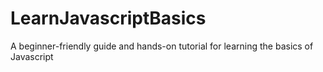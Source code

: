 # LearnJavascriptBasics
A beginner-friendly guide and hands-on tutorial for learning the basics of Javascript
